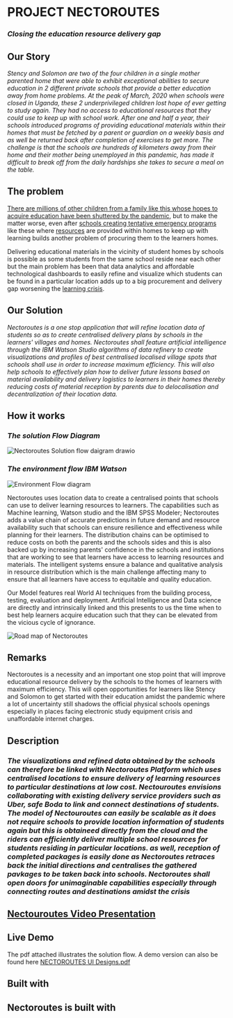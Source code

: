 # **PROJECT NECTOROUTES**
### ***Closing the education resource delivery gap***
## **Our Story**
*Stency and Solomon are two of the four children in a single mother parented home that were able to exhibit exceptional abilities to secure education in 2 different private schools that provide a better education away from home problems. At the peak of March, 2020 when schools were closed in Uganda, these 2 underprivileged children lost hope of ever getting to study again. 
They had no access to educational resources that they could use to keep up with school work. After one and half a year, their schools introduced programs of providing educational materials within their homes that must be fetched by a parent or guardian on a weekly basis and as well be returned back after completion of exercises to get more. The challenge is that the schools are hundreds of kilometers away from their home and their mother being unemployed in this pandemic, has made it difficult to break off from the daily hardships she takes to secure a meal on the table.*

## **The problem**
[There are millions of other children from a family like this whose hopes to acquire education have been shuttered by the pandemic](https://www.worldbank.org/en/news/immersive-story/2021/01/22/urgent-effective-action-required-to-quell-the-impact-of-covid-19-on-education-worldwide), but to make the matter worse, even after [schools creating tentative emergency programs](https://blogs.worldbank.org/education/what-pisa-development-results-tell-us-about-education-access-and-learning-levels) like these where [resources](https://twitter.com/i/status/1323847691583938560) are provided within homes to keep up with learning builds another problem of procuring them to the learners homes. 

Delivering educational materials in the vicinity of student homes by schools is possible as some students from the same school reside near each other but the main problem has been that data analytics and affordable technological dashboards to easily refine and visualize which students can be found in a particular location adds up to a big procurement and delivery gap worsening the [learning crisis](https://www.worldbank.org/en/publication/wdr2018).

## **Our Solution**
*Nectoroutes is a one stop application that will refine location data of students so as to create centralised delivery plans by schools in the learners' villages and homes. Nectoroutes shall feature artificial intelligence through the IBM Watson Studio algorithms of data refinery to create visualizations and profiles of best centralised localised village spots that schools shall use in order to increase maximum efficiency. This will also help schools to effectively plan how to deliver future lessons based on material availability and delivery logistics to learners in their homes thereby reducing costs of material reception by parents due to delocalisation and decentralization of their location data.* 

## **How it works**
### ***The solution Flow Diagram***
![Nectoroutes Solution flow daigram drawio](https://user-images.githubusercontent.com/94690591/142727187-bbec15a4-b6c3-4534-86fd-3b7838e17e88.png)
### ***The environment flow IBM Watson***
![Environment Flow diagram](https://user-images.githubusercontent.com/94690591/142727285-d6e6117e-2174-4ceb-a6bf-1b858a1bfc7c.png)

Nectoroutes uses location data to create a centralised points that schools can use to deliver learning resources to learners.
The capabilities such as Machine learning, Watson studio and the IBM SPSS Modeler; Nectoroutes adds a value chain of accurate predictions in future demand and resource availability such that schools can ensure resilience and effectiveness while planning for their learners.
The distribution chains can be optimised to reduce costs on both the parents and the schools sides and this is also backed up by increasing parents' confidence in the schools and institutions that are working to see that learners have access to learning resources and materials.
The intelligent systems ensure a balance and qualitative analysis in resource distribution which is the main challenge affecting many to ensure that all learners have access to equitable and quality education.

Our Model features real World AI techniques from the building process, testing, evaluation and deployment. Artificial Intelligence and Data science are directly and intrinsically linked and this presents to us the time when to best help learners acquire education such that they can be elevated from the vicious cycle of ignorance.

![Road map of Nectoroutes](https://user-images.githubusercontent.com/94690591/142727419-9115e9db-ef5a-4c97-bd6a-5a580e552fda.png)

## **Remarks**
Nectoroutes is a necessity and an important one stop point that will improve educational resource delivery by the schools to the homes of learners  with maximum efficiency. This will open opportunities for learners like Stency and Solomon to get started with their education amidst the pandemic where a lot of uncertainty still shadows the official physical schools openings especially in places facing electronic study equipment crisis and unaffordable internet charges.

## **Description**
### *The visualizations and refined data obtained by the schools can therefore be linked with Nectoroutes Platform which uses centralised locations to ensure delivery of learning resources to particular destinations at low cost. Nectouroutes envisions collaborating with existing delivery service providers such as Uber, safe Boda to link and connect destinations of students. The model of Nectouroutes can easily be scalable as it does not require schools to provide location information of students again but this is obtaineed directly from the cloud and the riders can efficiently deliver multiple school resources for students residing in particular locations. as well, reception of completed packages is easily done as Nectoroutes retraces back the initial directions and centralises the gathered pavkages to be taken back into schools. Nectoroutes shall open doors for unimaginable capabilities especially through connecting routes and destinations amidst the crisis*

## [Nectouroutes Video Presentation](https://youtu.be/-s1E9G7-IXk)

## **Live Demo**
The pdf attached illustrates the solution flow.
A demo version can also be found here
[NECTOROUTES UI Designs.pdf](https://github.com/NECTOROUTES/NECTOROUTES/files/7575043/NECTOROUTES.DELIVERY.pdf)

## **Built with**
Nectoroutes is built with
- 

